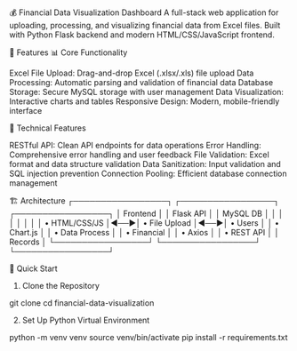 💰 Financial Data Visualization Dashboard
A full-stack web application for uploading, processing, and visualizing financial data from Excel files. Built with Python Flask backend and modern HTML/CSS/JavaScript frontend.

🎯 Features
📊 Core Functionality

Excel File Upload: Drag-and-drop Excel (.xlsx/.xls) file upload
Data Processing: Automatic parsing and validation of financial data
Database Storage: Secure MySQL storage with user management
Data Visualization: Interactive charts and tables 
Responsive Design: Modern, mobile-friendly interface

🔧 Technical Features

RESTful API: Clean API endpoints for data operations
Error Handling: Comprehensive error handling and user feedback
File Validation: Excel format and data structure validation
Data Sanitization: Input validation and SQL injection prevention
Connection Pooling: Efficient database connection management

🏗️ Architecture
┌─────────────────┐    ┌─────────────────┐    ┌─────────────────┐
│   Frontend      │    │   Flask API     │    │   MySQL DB      │
│                 │    │                 │    │                 │
│ • HTML/CSS/JS   │◄──►│ • File Upload   │◄──►│ • Users         │
│ • Chart.js      │    │ • Data Process  │    │ • Financial     │
│ • Axios         │    │ • REST API      │    │   Records       │
└─────────────────┘    └─────────────────┘    └─────────────────┘

🚀 Quick Start
1. Clone the Repository

git clone <repository-url>
cd financial-data-visualization

2. Set Up Python Virtual Environment

python -m venv venv
source venv/bin/activate 
pip install -r requirements.txt